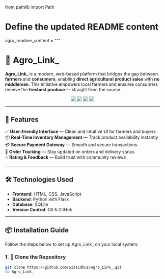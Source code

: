 from pathlib import Path

# Define the updated README content
agro_readme_content = """
# 🌾 Agro_Link_

**Agro_Link_** is a modern, web-based platform that bridges the gap between **farmers** and **consumers**, enabling **direct agricultural product sales** with **no middlemen**. This initiative empowers local farmers and ensures consumers receive the **freshest produce** — straight from the source.

<p align="center">
  <img src="https://img.shields.io/badge/Platform-WebApp-green?style=for-the-badge" />
  <img src="https://img.shields.io/badge/Backend-Flask-blue?style=for-the-badge" />
  <img src="https://img.shields.io/badge/Database-SQLite-orange?style=for-the-badge" />
  <img src="https://img.shields.io/badge/Frontend-HTML/CSS/JS-yellow?style=for-the-badge" />
</p>

---

## 🚀 Features

✅ **User-friendly Interface** — Clean and intuitive UI for farmers and buyers  
📦 **Real-Time Inventory Management** — Track product availability instantly  
💳 **Secure Payment Gateway** — Smooth and secure transactions  
📍 **Order Tracking** — Stay updated on orders and delivery status  
⭐ **Rating & Feedback** — Build trust with community reviews

---

## 🛠️ Technologies Used

- **Frontend**: HTML, CSS, JavaScript  
- **Backend**: Python with Flask  
- **Database**: SQLite  
- **Version Control**: Git & GitHub  

---

## 📦 Installation Guide

Follow the steps below to set up Agro_Link_ on your local system:

### 1. 📁 Clone the Repository

```bash
git clone https://github.com/Sidsidhuz/Agro_Link_.git
cd Agro_Link_

